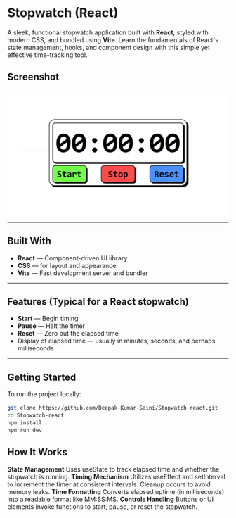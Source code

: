 #  Stopwatch (React)
A sleek, functional stopwatch application built with **React**, styled with modern CSS, and bundled using **Vite**. Learn the fundamentals of React's state management, hooks, and component design with this simple yet effective time-tracking tool.

## Screenshot
![Screenshot](https://raw.githubusercontent.com/Deepak-Kumar-Saini/Stopwatch-react/refs/heads/main/public/Stopwatch-screenshot.PNG)

---

##  Built With

- **React** — Component-driven UI library
- **CSS** — for layout and appearance
- **Vite** — Fast development server and bundler  

---

##  Features (Typical for a React stopwatch)
- **Start** — Begin timing
- **Pause** — Halt the timer
- **Reset** — Zero out the elapsed time
- Display of elapsed time — usually in minutes, seconds, and perhaps milliseconds

---

##  Getting Started
To run the project locally:
```bash
git clone https://github.com/Deepak-Kumar-Saini/Stopwatch-react.git
cd Stopwatch-react
npm install
npm run dev
```
## How It Works
**State Management**
Uses useState to track elapsed time and whether the stopwatch is running.
**Timing Mechanism**
Utilizes useEffect and setInterval to increment the timer at consistent intervals. Cleanup occurs to avoid memory leaks.
**Time Formatting**
Converts elapsed uptime (in milliseconds) into a readable format like MM:SS:MS.
**Controls Handling**
Buttons or UI elements invoke functions to start, pause, or reset the stopwatch.

